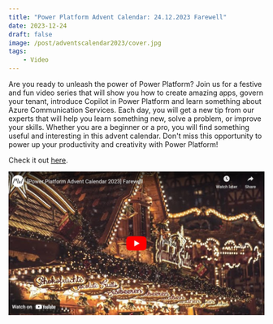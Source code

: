 ```yaml
---
title: "Power Platform Advent Calendar: 24.12.2023 Farewell"
date: 2023-12-24
draft: false
image: /post/adventscalendar2023/cover.jpg
tags:
    - Video
---
```


Are you ready to unleash the power of Power Platform? Join us for a festive and fun video series that will show you how to create amazing apps, govern your tenant, introduce Copilot in Power Platform and learn something about Azure Communication Services. Each day, you will get a new tip from our experts that will help you learn something new, solve a problem, or improve your skills. Whether you are a beginner or a pro, you will find something useful and interesting in this advent calendar. Don't miss this opportunity to power up your productivity and creativity with Power Platform!

Check it out [here](https://youtu.be/ByjwBdHhgs0).

[![](video.jpg)](https://youtu.be/ByjwBdHhgs0)